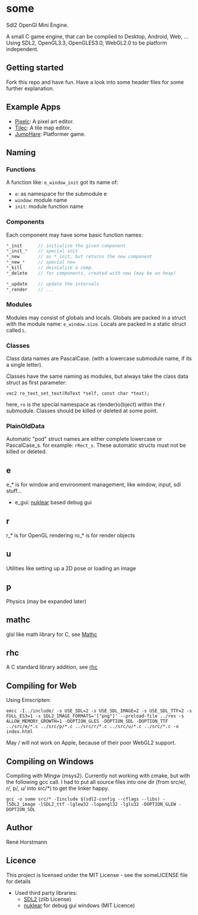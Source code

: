 # some
Sdl2 OpenGl Mini Engine.

A small C game engine, that can be compiled to Desktop, Android, Web, ...
Using SDL2, OpenGL3.3, OpenGLES3.0, WebGL2.0 to be platform independent.

## Getting started
Fork this repo and have fun.
Have a look into some header files for some further explanation.

## Example Apps
- [Pixelc](https://github.com/renehorstmann/Pixelc): A pixel art editor.
- [Tilec](https://github.com/renehorstmann/Tilec): A tile map editor.
- [JumpHare](https://github.com/renehorstmann/JumpHare): Platformer game.



## Naming
### Functions
A function like: `e_window_init` got its name of:
- `e`: as namespace for the submodule e
- `window`: module name
- `init`: module function name

### Components
Each component may have some basic function names:
```c
*_init      // initialize the given component
*_init_*    // special init
*_new       // as *_init, but returns the new component
*_new_*     // special new
*_kill      // deinialize a comp.
*_delete    // for components, created with new (may be on heap)

*_update    // update the internals
*_render    // ...
```

### Modules
Modules may consist of globals and locals.
Globals are packed in a struct with the module name: `e_window.size`.
Locals are packed in a static struct called `L`.

### Classes
Class data names are PascalCase. (with a lowercase submodule name, if its a single letter).

Classes have the same naming as modules, but always take the class data struct as first parameter:

`vec2 ro_text_set_text(RoText *self, const char *text);`

here, `ro` is the special namespace as r(ender)o(bject) within the r submodule.
Classes should be killed or deleted at some point.

### PlainOldData
Automatic "pod" struct names are either complete lowercase or PascalCase_s.
for example: `rRect_s`.
These automatic structs must not be killed or deleted.


## e
e_* is for window and environment management, like window, input, sdl stuff...
- e_gui: [nuklear](https://github.com/Immediate-Mode-UI/Nuklear) based debug gui
## r
r_* is for OpenGL rendering
ro_* is for render objects

## u
Utilities like setting up a 2D pose or loading an image

## p
Physics (may be expanded later)

## mathc
glsl like math library for C, see [Mathc](https://github.com/renehorstmann/Mathc)

## rhc
A C standard library addition, see [rhc](https://github.com/renehorstmann/rhc)


## Compiling for Web
Using Emscripten:
```
emcc -I../include/ -s USE_SDL=2 -s USE_SDL_IMAGE=2 -s USE_SDL_TTF=2 -s FULL_ES3=1 -s SDL2_IMAGE_FORMATS='["png"]' --preload-file ../res -s ALLOW_MEMORY_GROWTH=1 -DOPTION_GLES -DOPTION_SDL -DOPTION_TTF ../src/e/*.c ../src/p/*.c ../src/r/*.c ../src/u/*.c ../src/*.c -o index.html
```
May / will not work on Apple, because of their poor WebGL2 support.
 
## Compiling on Windows
Compiling with Mingw (msys2).
Currently not working with cmake, but with the following gcc call.
I had to put all source files into one dir (from src/e/*, r/*, p/*, u/* into src/*) to get the linker happy.
```
gcc -o some src/* -Iinclude $(sdl2-config --cflags --libs) -lSDL2_image -lSDL2_ttf -lglew32 -lopengl32 -lglu32 -DOPTION_GLEW -DOPTION_SDL
```

## Author
René Horstmann

## Licence
This project is licensed under the MIT License - see the someLICENSE file for details

- Used third party libraries:
  - [SDL2](https://www.libsdl.org/) (zlib License)
  - [nuklear](https://github.com/Immediate-Mode-UI/Nuklear) for debug gui windows (MIT Licence)
